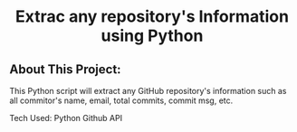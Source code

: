<h1 align="center">Extrac any repository's Information using Python</h1>



## About This Project: 

This Python script will extract any GitHub repository's information such as all commitor's name, email, total commits, commit msg, etc.


Tech Used: 
Python
Github API


